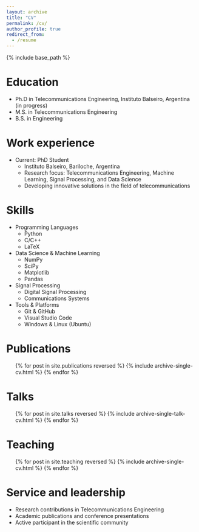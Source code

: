 ```yaml
---
layout: archive
title: "CV"
permalink: /cv/
author_profile: true
redirect_from:
  - /resume
---
```


{% include base_path %}

Education
======
* Ph.D in Telecommunications Engineering, Instituto Balseiro, Argentina (in progress)
* M.S. in Telecommunications Engineering
* B.S. in Engineering

Work experience
======
* Current: PhD Student
  * Instituto Balseiro, Bariloche, Argentina
  * Research focus: Telecommunications Engineering, Machine Learning, Signal Processing, and Data Science
  * Developing innovative solutions in the field of telecommunications
  
Skills
======
* Programming Languages
  * Python
  * C/C++
  * LaTeX
* Data Science & Machine Learning
  * NumPy
  * SciPy
  * Matplotlib
  * Pandas
* Signal Processing
  * Digital Signal Processing
  * Communications Systems
* Tools & Platforms
  * Git & GitHub
  * Visual Studio Code
  * Windows & Linux (Ubuntu)

Publications
======
  <ul>{% for post in site.publications reversed %}
    {% include archive-single-cv.html %}
  {% endfor %}</ul>
  
Talks
======
  <ul>{% for post in site.talks reversed %}
    {% include archive-single-talk-cv.html  %}
  {% endfor %}</ul>
  
Teaching
======
  <ul>{% for post in site.teaching reversed %}
    {% include archive-single-cv.html %}
  {% endfor %}</ul>
  
Service and leadership
======
* Research contributions in Telecommunications Engineering
* Academic publications and conference presentations
* Active participant in the scientific community
